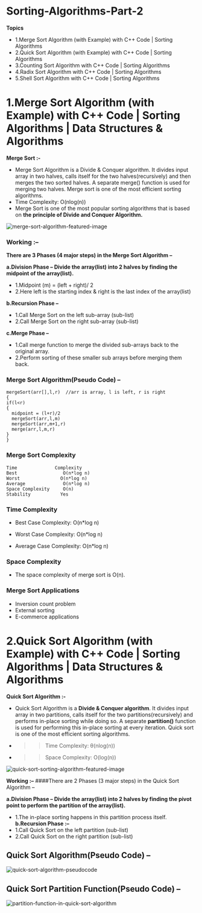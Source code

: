 # Sorting-Algorithms-Part-2
<b>Topics</b>
* 1.Merge Sort Algorithm (with Example) with C++ Code | Sorting Algorithms
* 2.Quick Sort Algorithm (with Example) with C++ Code | Sorting Algorithms 
* 3.Counting Sort Algorithm with C++ Code | Sorting Algorithms 
* 4.Radix Sort Algorithm with C++ Code | Sorting Algorithms 
* 5.Shell Sort Algorithm with C++ Code | Sorting Algorithms 
##
# 1.Merge Sort Algorithm (with Example) with C++ Code | Sorting Algorithms | Data Structures & Algorithms
<b>Merge Sort :-</b>
* Merge Sort Algorithm is a Divide & Conquer algorithm. It divides input array in two halves, calls itself for the two halves(recursively) and then merges the two sorted halves. A separate merge() function is used for merging two halves. Merge sort is one of the most efficient sorting algorithms.
* Time Complexity: O(nlog(n))
* Merge Sort is one of the most popular sorting algorithms that is based on <b>the principle of Divide and Conquer Algorithm.</b>

![merge-sort-algorithm-featured-image](https://user-images.githubusercontent.com/80576654/164886190-9339341f-d217-4e8c-913f-3765c1b384cd.jpg)


### Working :–
<b>There are 3 Phases (4 major steps) in the Merge Sort Algorithm –</b>

<b>a.Division Phase – Divide the array(list) into 2 halves by finding the midpoint of the array(list).</b>
* 1.Midpoint (m) = (left + right)/ 2
* 2.Here left is the starting index & right is the last index of the array(list)
 
<b>b.Recursion Phase –</b>
 * 1.Call Merge Sort on the left sub-array (sub-list)
 * 2.Call Merge Sort on the right sub-array (sub-list)
 
<b>c.Merge Phase –</b>
 * 1.Call merge function to merge the divided sub-arrays back to the original array.
 * 2.Perform sorting of these smaller sub arrays before merging them back.

### Merge Sort Algorithm(Pseudo Code) –
    mergeSort(arr[],l,r)  //arr is array, l is left, r is right
    {
    if(l<r)
    {
      midpoint = (l+r)/2
      mergeSort(arr,l,m)
      mergeSort(arr,m+1,r)
      merge(arr,l,m,r)
    }
    }

### Merge Sort Complexity
    Time              Complexity	 
    Best	             O(n*log n)
    Worst	            O(n*log n)
    Average         	 O(n*log n)
    Space Complexity	 O(n)
    Stability	        Yes
 ### Time Complexity
* Best Case Complexity: O(n*log n)

* Worst Case Complexity: O(n*log n)

* Average Case Complexity: O(n*log n)

### Space Complexity
* The space complexity of merge sort is O(n).

### Merge Sort Applications
* Inversion count problem
* External sorting
* E-commerce applications
##

# 2.Quick Sort Algorithm (with Example) with C++ Code | Sorting Algorithms | Data Structures & Algorithms
<b>Quick Sort Algorithm :-</b>
* Quick Sort Algorithm is a <b>Divide & Conquer algorithm</b>. It divides input array in two partitions, calls itself for the two partitions(recursively) and performs in-place sorting while doing so. A separate <b>partition()</b> function is used for performing this in-place sorting at every iteration. Quick sort is one of the most efficient sorting algorithms.

* >> Time Complexity: θ(nlog(n))
* >> Space Complexity: O(log(n))

![quick-sort-sorting-algorithm-featured-image](https://user-images.githubusercontent.com/80576654/164886922-8251bfe5-d292-4da0-bade-9931bb249939.jpg)

<b>Working :–</b>
####There are 2 Phases (3 major steps) in the Quick Sort Algorithm –

<b>a.Division Phase – Divide the array(list) into 2 halves by finding the pivot point to perform the partition of the array(list).</b>
*  1.The in-place sorting happens in this partition process itself.
<b>b.Recursion Phase :–</b>
*  1.Call Quick Sort on the left partition (sub-list)
*  2.Call Quick Sort on the right partition (sub-list)

## Quick Sort Algorithm(Pseudo Code) –
![quick-sort-algorithm-pseudocode](https://user-images.githubusercontent.com/80576654/164887007-ccd30651-9362-4eec-b62a-1a7af6e11a8d.png)

## Quick Sort Partition Function(Pseudo Code) –
![partition-function-in-quick-sort-algorithm](https://user-images.githubusercontent.com/80576654/164887039-d8397e29-1679-4cdd-950d-074ae60ddc3f.png)

